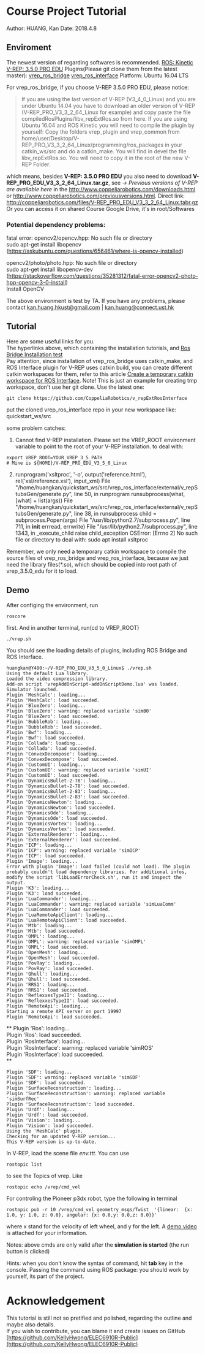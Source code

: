 # Course Project Tutorial

Author: HUANG, Kan
Date: 2018.4.8

## Enviroment

The newest version of regarding softwares is recommended.
[ROS: Kinetic](http://wiki.ros.org/kinetic)
[V-REP: 3.5.0 PRO EDU](http://coppeliarobotics.com/files/V-REP_PRO_EDU_V3_5_0_Linux.tar.gz)
Plugins(Please git clone them from the latest master):
[vrep_ros_bridge](https://github.com/lagadic/vrep_ros_bridge)
[vrep_ros_interface](https://github.com/CoppeliaRobotics/v_repExtRosInterface)
Platform: Ubuntu 16.04 LTS

For vrep_ros_bridge, if you choose V-REP 3.5.0 PRO EDU, please notice:

> If you are using the last version of V-REP (V3_4_0_Linux) and you are under Ubuntu 14.04 you have to download an older version of V-REP (V-REP_PRO_V3_3_2_64_Linux for example) and copy paste the file compiledRosPlugins/libv_repExtRos.so from here. If you are using Ubuntu 16.04 and ROS Kinetic you will need to compile the plugin by yourself: Copy the folders vrep_plugin and vrep_common from home/user/Desktop/V-REP_PRO_V3_3_2_64_Linux/programming/ros_packages in your catkin_ws/src and do a catkin_make. You will find in devel the file libv_repExtRos.so. You will need to copy it in the root of the new V-REP Folder.

which means, besides **V-REP: 3.5.0 PRO EDU** you also need to download **V-REP_PRO_EDU_V3_3_2_64_Linux.tar.gz**, see _→ Previous versions of V-REP are available here_ in the http://www.coppeliarobotics.com/downloads.html or http://www.coppeliarobotics.com/previousversions.html.
Direct link: http://coppeliarobotics.com/files/V-REP_PRO_EDU_V3_3_2_64_Linux.tabr.gz
Or you can access it on shared Course Google Drive, it's in root/Softwares

### Potential dependency problems:

fatal error: opencv2/opencv.hpp: No such file or directory  
sudo apt-get install libopencv (https://askubuntu.com/questions/656461/where-is-opencv-installed)

opencv2/photo/photo.hpp: No such file or directory  
sudo apt-get install libopencv-dev (https://stackoverflow.com/questions/35281312/fatal-error-opencv2-photo-hpp-opencv-3-0-install)  
Install OpenCV

The above environment is test by TA. If you have any problems, please contact kan.huang.hkust@gmail.com | kan.huang@connect.ust.hk

## Tutorial

Here are some useful links for you.  
The hyperlinks above, which containing the installation tutorials, and
[Ros Bridge Installation test](http://wiki.ros.org/vrep_ros_bridge#Installation_test)  
Pay attention, since installation of vrep_ros_bridge uses catkin_make, and ROS Interface plugin for V-REP uses catkin build, you can create different catkin workspaces for them, refer to this article [Create a temporary catkin workspace for ROS Interface](http://analuciacruz.me/articles/RosInterface_kinetic/). Note! This is just an example for creating tmp workspace, don't use her git clone. Use the latest one:

```
git clone https://github.com/CoppeliaRobotics/v_repExtRosInterface
```

put the cloned vrep_ros_interface repo in your new workspace like:  
quickstart_ws/src

some problem catches:

1.  Cannot find V-REP installation. Please set the VREP_ROOT environment
    variable to point to the root of your V-REP installation.
    to deal with:

```
export VREP_ROOT=YOUR_VREP_3_5_PATH
# Mine is ${HOME}/V-REP_PRO_EDU_V3_5_0_Linux
```

2.  runprogram('xsltproc', '-o', output('reference.html'), rel('xsl/reference.xsl'), input_xml)
    File "/home/huangkan/quickstart_ws/src/vrep_ros_interface/external/v_repStubsGen/generate.py", line 50, in runprogram
    runsubprocess(what, [what] + list(args))
    File "/home/huangkan/quickstart_ws/src/vrep_ros_interface/external/v_repStubsGen/generate.py", line 38, in runsubprocess
    child = subprocess.Popen(args)
    File "/usr/lib/python2.7/subprocess.py", line 711, in **init**
    errread, errwrite)
    File "/usr/lib/python2.7/subprocess.py", line 1343, in \_execute_child
    raise child_exception
    OSError: [Errno 2] No such file or directory
    to deal with:
    sudo apt install xsltproc

Remember, we only need a temporary catkin workspace to compile the source files of vrep_ros_bridge and vrep_ros_interface, because we just need the library files(\*.so), which should be copied into root path of vrep_3.5.0_edu for it to load.

## Demo

After configing the environment, run

```
roscore
```

first.
And in another terminal, run(cd to VREP_ROOT)

```
./vrep.sh
```

You should see the loading details of plugins, including ROS Bridge and ROS Interface.

```
huangkan@Y480:~/V-REP_PRO_EDU_V3_5_0_Linux$ ./vrep.sh
Using the default Lua library.
Loaded the video compression library.
Add-on script 'vrepAddOnScript-addOnScriptDemo.lua' was loaded.
Simulator launched.
Plugin 'MeshCalc': loading...
Plugin 'MeshCalc': load succeeded.
Plugin 'BlueZero': loading...
Plugin 'BlueZero': warning: replaced variable 'simB0'
Plugin 'BlueZero': load succeeded.
Plugin 'BubbleRob': loading...
Plugin 'BubbleRob': load succeeded.
Plugin 'Bwf': loading...
Plugin 'Bwf': load succeeded.
Plugin 'Collada': loading...
Plugin 'Collada': load succeeded.
Plugin 'ConvexDecompose': loading...
Plugin 'ConvexDecompose': load succeeded.
Plugin 'CustomUI': loading...
Plugin 'CustomUI': warning: replaced variable 'simUI'
Plugin 'CustomUI': load succeeded.
Plugin 'DynamicsBullet-2-78': loading...
Plugin 'DynamicsBullet-2-78': load succeeded.
Plugin 'DynamicsBullet-2-83': loading...
Plugin 'DynamicsBullet-2-83': load succeeded.
Plugin 'DynamicsNewton': loading...
Plugin 'DynamicsNewton': load succeeded.
Plugin 'DynamicsOde': loading...
Plugin 'DynamicsOde': load succeeded.
Plugin 'DynamicsVortex': loading...
Plugin 'DynamicsVortex': load succeeded.
Plugin 'ExternalRenderer': loading...
Plugin 'ExternalRenderer': load succeeded.
Plugin 'ICP': loading...
Plugin 'ICP': warning: replaced variable 'simICP'
Plugin 'ICP': load succeeded.
Plugin 'Image': loading...
Error with plugin 'Image': load failed (could not load). The plugin probably couldn't load dependency libraries. For additional infos, modify the script 'libLoadErrorCheck.sh', run it and inspect the output.
Plugin 'K3': loading...
Plugin 'K3': load succeeded.
Plugin 'LuaCommander': loading...
Plugin 'LuaCommander': warning: replaced variable 'simLuaComm'
Plugin 'LuaCommander': load succeeded.
Plugin 'LuaRemoteApiClient': loading...
Plugin 'LuaRemoteApiClient': load succeeded.
Plugin 'Mtb': loading...
Plugin 'Mtb': load succeeded.
Plugin 'OMPL': loading...
Plugin 'OMPL': warning: replaced variable 'simOMPL'
Plugin 'OMPL': load succeeded.
Plugin 'OpenMesh': loading...
Plugin 'OpenMesh': load succeeded.
Plugin 'PovRay': loading...
Plugin 'PovRay': load succeeded.
Plugin 'Qhull': loading...
Plugin 'Qhull': load succeeded.
Plugin 'RRS1': loading...
Plugin 'RRS1': load succeeded.
Plugin 'ReflexxesTypeII': loading...
Plugin 'ReflexxesTypeII': load succeeded.
Plugin 'RemoteApi': loading...
Starting a remote API server on port 19997
Plugin 'RemoteApi': load succeeded.
```

**
Plugin 'Ros': loading...  
Plugin 'Ros': load succeeded.  
Plugin 'RosInterface': loading...  
Plugin 'RosInterface': warning: replaced variable 'simROS'  
Plugin 'RosInterface': load succeeded.  
**

```
Plugin 'SDF': loading...
Plugin 'SDF': warning: replaced variable 'simSDF'
Plugin 'SDF': load succeeded.
Plugin 'SurfaceReconstruction': loading...
Plugin 'SurfaceReconstruction': warning: replaced variable 'simSurfRec'
Plugin 'SurfaceReconstruction': load succeeded.
Plugin 'Urdf': loading...
Plugin 'Urdf': load succeeded.
Plugin 'Vision': loading...
Plugin 'Vision': load succeeded.
Using the 'MeshCalc' plugin.
Checking for an updated V-REP version...
This V-REP version is up-to-date.

```

In V-REP, load the scene file _env.ttt_.
You can use

```
rostopic list
```

to see the Topics of vrep.
Like

```
rostopic echo /vrep/cmd_vel
```

For controling the Pioneer p3dx robot, type the following in terminal

```
rostopic pub -r 10 /vrep/cmd_vel geometry_msgs/Twist  '{linear:  {x: 1.0, y: 1.0, z: 0.0}, angular: {x: 0.0,y: 0.0,z: 0.0}}'
```

where x stand for the velocity of left wheel, and y for the left.
A [demo video](https://drive.google.com/file/d/1JxcH519VuLYpr4ukUh8mx_vIoU89ZSsR/view) is attached for your information.

Notes: above cmds are only valid after the **simulation is started** (the run button is clicked)

Hints: when you don't know the syntax of command, hit **tab** key in the console.
Passing the command using ROS package: you should work by yourself, its part of the project.

# Acknowledgement

This tutorial is still not so pretified and polished, regarding the outline and maybe also details.  
If you wish to contribute, you can blame it and create issues on GitHub [https://github.com/KellyHwong/ELEC6910R-Public](https://github.com/KellyHwong/ELEC6910R-Public)
